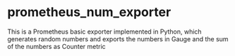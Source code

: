 # prometheus_num_exporter

This is a Prometheus basic exporter implemented in Python, 
which generates random numbers and exports the numbers in 
Gauge and the sum of the numbers as Counter metric
